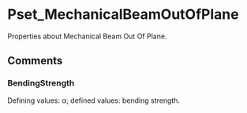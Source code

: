 # Pset_MechanicalBeamOutOfPlane

Properties about Mechanical Beam Out Of Plane.
<!-- end of short definition -->


## Comments

### BendingStrength

Defining values: α; defined values: bending strength.
